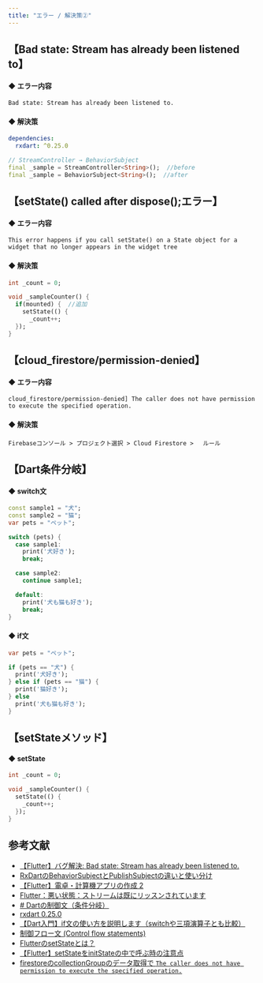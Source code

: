 ```yaml
---
title: "エラー / 解決策②"
---
```


## 【Bad state: Stream has already been listened to】
#### ◆ エラー内容
```
Bad state: Stream has already been listened to.
```

#### ◆ 解決策

```pubspec.yaml
dependencies:
  rxdart: ^0.25.0
```

```main.dart
// StreamController → BehaviorSubject
final _sample = StreamController<String>();  //before
final _sample = BehaviorSubject<String>();  //after
```

## 【setState() called after dispose();エラー】

#### ◆ エラー内容
```
This error happens if you call setState() on a State object for a widget that no longer appears in the widget tree
```

#### ◆ 解決策

```main.dart
int _count = 0;

void _sampleCounter() {
  if(mounted) {  //追加
    setState(() {
      _count++;
  });
}
```

## 【cloud_firestore/permission-denied】

#### ◆ エラー内容
```
cloud_firestore/permission-denied] The caller does not have permission to execute the specified operation.
```

#### ◆ 解決策

```
Firebaseコンソール > プロジェクト選択 > Cloud Firestore > 　ルール
```

## 【Dart条件分岐】

#### ◆ switch文
```main.dart
const sample1 = "犬";
const sample2 = "猫";
var pets = "ペット";

switch (pets) {
  case sample1:
    print('犬好き');
    break;

  case sample2:
    continue sample1;

  default:
    print('犬も猫も好き');
    break;
}
```

#### ◆ if文

```main.dart
var pets = "ペット";

if (pets == "犬") {
  print('犬好き');
} else if (pets == "猫") {
  print('猫好き');
} else
  print('犬も猫も好き');
}
```

## 【setStateメソッド】

#### ◆ setState

```main.dart
int _count = 0;

void _sampleCounter() {
  setState(() {
    _count++;
  });
}
```

## 参考文献
 - [【Flutter】バグ解決: Bad state: Stream has already been listened to.](https://qiita.com/tetsukick/items/b51713d637b66ad84510)
 - [RxDartのBehaviorSubjectとPublishSubjectの違いと使い分け](https://qiita.com/tetsufe/items/28ea0a07410efd6d6a9f)
 - [【Flutter】電卓・計算機アプリの作成 2](https://2357developnote.blogspot.com/2020/05/flutter-calculator2.html)
 - [Flutter：悪い状態：ストリームは既にリッスンされています](https://www.it-swarm-ja.tech/ja/dart/flutter%EF%BC%9A%E6%82%AA%E3%81%84%E7%8A%B6%E6%85%8B%EF%BC%9A%E3%82%B9%E3%83%88%E3%83%AA%E3%83%BC%E3%83%A0%E3%81%AF%E6%97%A2%E3%81%AB%E3%83%AA%E3%83%83%E3%82%B9%E3%83%B3%E3%81%95%E3%82%8C%E3%81%A6%E3%81%84%E3%81%BE%E3%81%99/806158797/)
 - [# Dartの制御文（条件分岐）](https://qiita.com/take0116/items/f85713100ff6af1d6594)
 - [rxdart 0.25.0](https://pub.dev/packages/rxdart/install)
 - [【Dart入門】if文の使い方を説明します（switchや三項演算子とも比較）](https://programming-dojo.com/%E3%80%90dart%E5%85%A5%E9%96%80%E3%80%91if%E6%96%87%E3%81%AE%E4%BD%BF%E3%81%84%E6%96%B9%E3%82%92%E8%AA%AC%E6%98%8E%E3%81%97%E3%81%BE%E3%81%99/)
 - [制御フロー文 (Control flow statements)](https://www.cresc.co.jp/tech/java/Google_Dart2/language/control_flow/control_flow.html)
 - [FlutterのsetStateとは？](https://qiita.com/koizumiim/items/5cc0f68d224b2cc949ba)
 - [【Flutter】setStateをinitStateの中で呼ぶ時の注意点](https://blog.mrym.tv/2019/12/traps-on-calling-setstate-inside-initstate/)
 - [firestoreのcollectionGroupのデータ取得で `The caller does not have permission to execute the specified operation.`](https://qiita.com/HorikawaTokiya/items/a5f07e26e3b2ef2732ee)

